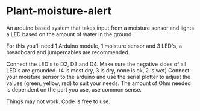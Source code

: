 # Plant-moisture-alert
An arduino based system that takes input from a moisture sensor and lights a LED based on the amount of water in the ground

For this you'll need 1 Arduino module, 1 moisture sensor and 3 LED's, a breadboard and jumpercables are recommended.

Connect the LED's to D2, D3 and D4. Make sure the negative sides of all LED's are grounded.
(4 is most dry, 3 is dry, none is ok, 2 is wet)
Connect your moisture sensor to the arduino and use the serial plotter to adjust the values (green, yellow, red) to suit your needs.
The amount of Ohm needed is dependent on the part you use, use common sense. 

Things may not work.
Code is free to use.
